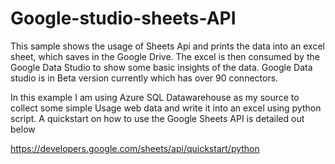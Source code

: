 # Google-studio-sheets-API
This sample shows the usage of Sheets Api and prints the data into an excel sheet, which saves in the Google Drive. The excel is then consumed by the Google Data Studio to show some basic insights of the data. Google Data studio is in Beta version currently which has over 90 connectors.

In this example I am using Azure SQL Datawarehouse as my source to collect some simple Usage web data and write it into an excel using python script. A quickstart on how to use the Google Sheets API is detailed out below

https://developers.google.com/sheets/api/quickstart/python

